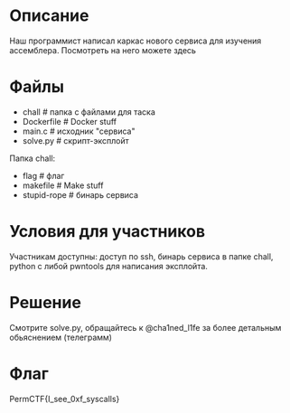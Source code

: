 # Описание
Наш программист написал каркас нового сервиса для изучения ассемблера. Посмотреть на него можете здесь <ssh creds>

# Файлы
* chall # папка с файлами для таска
* Dockerfile # Docker stuff 
* main.c # исходник "сервиса"
* solve.py # скрипт-эксплойт

Папка chall:
* flag # флаг
* makefile # Make stuff
* stupid-rope # бинарь сервиса

# Условия для участников
Участникам доступны: доступ по ssh, бинарь сервиса в папке chall, python с либой pwntools для написания эксплойта. 

# Решение
Смотрите solve.py, обращайтесь к @cha1ned_l1fe за более детальным обьяснением (телеграмм)

# Флаг
PermCTF{I_see_0xf_syscalls}
